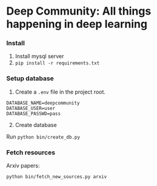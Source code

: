 # Deep Community: All things happening in deep learning

### Install

1. Install mysql server
2. `pip install -r requirements.txt`

### Setup database

1. Create a `.env` file in the project root.

```
DATABASE_NAME=deepcommunity
DATABASE_USER=user
DATABASE_PASSWD=pass
```

2. Create database

Run `python bin/create_db.py`

### Fetch resources

Arxiv papers:

```bash
python bin/fetch_new_sources.py arxiv
```
